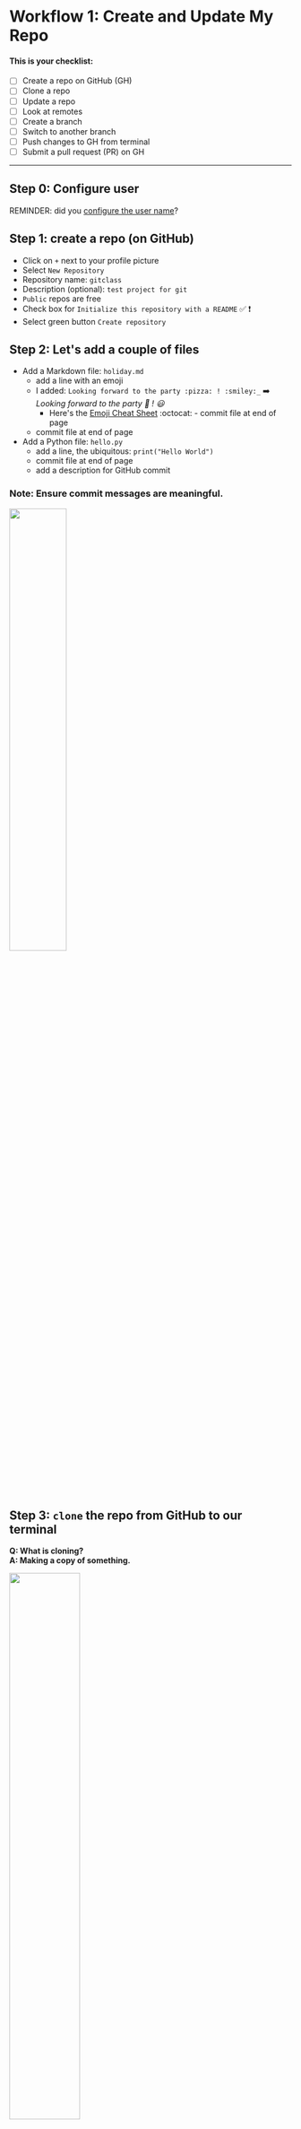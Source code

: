 # Workflow 1:  Create and Update My Repo

#### This is your checklist:
- [ ] Create a repo on GitHub (GH)
- [ ] Clone a repo
- [ ] Update a repo 
- [ ] Look at remotes
- [ ] Create a branch
- [ ] Switch to another branch
- [ ] Push changes to GH from terminal
- [ ] Submit a pull request (PR) on GH

---

## Step 0:  Configure user
REMINDER:  did you [configure the user name](https://github.com/reshamas/git-intro-workshop/blob/master/workflows/w_0_3_setup.md#step-1--configure-user-on-local-computer)?

## Step 1:  create a repo (on GitHub)
- Click on `+` next to your profile picture
- Select `New Repository`
- Repository name:  `gitclass`
- Description (optional):  `test project for git`
- `Public` repos are free
- Check box for `Initialize this repository with a README` :white_check_mark: :heavy_exclamation_mark:
- Select green button `Create repository`

## Step 2:  Let's add a couple of files
- Add a Markdown file:  `holiday.md`
  - add a line with an emoji
  - I added:  `Looking forward to the party :pizza: ! :smiley:_` :arrow_right: _Looking forward to the party :pizza: ! :smiley:_
  	- Here's the [Emoji Cheat Sheet](https://www.webpagefx.com/tools/emoji-cheat-sheet/) :octocat:  - commit file at end of page
  - commit file at end of page
- Add a Python file:  `hello.py`
  - add a line, the ubiquitous:  `print("Hello World")`
  - commit file at end of page
  - add a description for GitHub commit

### Note: Ensure commit messages are meaningful.

<p>
<img src="../images/useless_commit.png" width="45%" height="45%" />
</p>


## Step 3: `clone` the repo from GitHub to our terminal

**Q:  What is cloning?**  
**A:  Making a copy of something.**

<p>
<img src="../images/orphan_black.jpg" width="50%" height="50%" />
</p>

### Copy URL for cloning

Click on the green button for your forked GitHub repo, and ensure it is showing the url for **Clone with HTTPS**  (other option is "Clone with SSH").  Copy that URL.    <br> 
<img src="../images/github_clone_button.png" align="left" height="40" width="180" >   <br> <br>
    
>my example  
```text
https://github.com/reshamas/gitclass.git
```

## Step 4:  go to working directory (your local terminal)
Go to your working directory  
>my example
```bash
cd ~/Desktop/gitsample
```
```bash
pwd
/Users/reshamashaikh/Desktop/gitsample
```  

## Step 5:  clone the repo  
<kbd> git clone <url_name> </kbd> 
>my example
```bash
git clone https://github.com/reshamas/gitclass.git
```
```bash
Cloning into 'gitclass'...
remote: Counting objects: 3, done.
remote: Total 3 (delta 0), reused 0 (delta 0), pack-reused 0
Unpacking objects: 100% (3/3), done.
```

## Step 6:  `cd` into the repo
<kbd> cd <repo_name> </kbd>
>my example
```bash
cd gitclass 
```

## Step 7:  look at remotes
**Q:  What is a remote?**  
**A:  **Remotes** are copies of a repo on another computer **(or on a service like GitHub)****

<kbd> git remote -v </kbd>
>my example
```bash
git remote -v
origin	https://github.com/reshamas/gitclass.git (fetch)
origin	https://github.com/reshamas/gitclass.git (push)
```


**Example:**  
* `upstream` [organization repo]
* `origin`   [your forked repo]  (will see this later in a fork-repo example)

**Note 1:**  
* notice you have push and pull access  

**Note 2:**
* to remove a remote:  <kbd> git remote rm <remote_name> </kbd>

## Step 8:  update a repo
This step copies changes from a remote repository to a local repository.  
:key:  Do this **before starting work in a repository so you have the most up-to-date-changes.**   
**Note:**  this is a good step to practice even though the first time you clone a repo it will already be up to date.   

- <kbd> git pull </kbd> 
- create `name.py` file on GitHub 
- <kbd> git pull </kbd> to sync repo


---

# :arrow_right_hook: Why use branches?
- **Branching** means you diverge from the main line of development and continue to do work without changing the main line, like "scratch paper" but for online coding.  
- Can work on different parts in the codebase, or "features" or "web page updates"
    - create a separate *history* for each new *feature*
- More details can be found here:  [branches](../git_6_branches.md)


## Step 9:  list branches
<kbd> git branch </kbd>  
>my example
```git
git branch
* master
```

 
## Step 10:  create a working branch
<kbd> git branch <branch_name> </kbd>
	
>my example  
`git branch practice`

## Step 11:  list branches
<kbd> git branch </kbd>  
>my example
```git
git branch
* master
  practice
```

## Step 12:  switch to working branch
<kbd> git checkout <branch_name> </kbd>  
>my example  
`git checkout practice`


## Step 13:  create a file
<kbd>  ls </kbd>  
<kbd> touch <file_name> </kbd>  
	
<kbd> touch mercury.md </kbd>  

>my example
```bash
ls
touch mercury.md
```
```bash
ls
total 8
-rw-r--r--  1   32 Nov 22 09:39 README.md
% touch mercury.md
% ls
total 8
-rw-r--r--  1   32 Nov 22 09:39 README.md
-rw-r--r--  1    0 Nov 22 09:49 mercury.md

	mercury.md
```

---
# :arrow_right_hook: Git Workflow

## Git Flow 
| #     | Command                   | Step  | Description      |
|-------|---------------------------| -----|------------------|
|  1    | `git add <filename>`      | begin tracking a file | adds a change in the working directory to the staging area; tells Git that you want to include updates to a particular file in the next commit.  |    
|  2    | `git commit -m "message"` | log the change | changes are recorded in Git (interaction is with local repo) |  
|  3    | `git push`                | finalize the change | changes are pushed from Git (local, terminal) to GitHub (browser account, remote) | 
 
**Note:**  It is better to make many commits with smaller changes rather than of one commit with massive changes: small commits are easier to read and review.


<p>
<img src="../images/git_shopping_cart.jpg" width="99%" height="99%" />
</p>

## Step 14:  get status of repo
<kbd> git status </kbd>  
>my example
```bash
% git status
On branch reshama_wip
Untracked files:
  (use "git add <file>..." to include in what will be committed)
	mercury.md
nothing added to commit but untracked files present (use "git add" to track)
```
    
## Step 15:  add/stage a file
<kbd> git add <file_name> </kbd>   
	
>my example  
```bash
git add mercury.md 
```

**Note:**  to `add` a file is to begin tracking it:  
- adds a change in the working directory to the staging area
- tells Git that you want to include updates to a particular file in the next commit

## Step 16:  get status of repo
<kbd> git status </kbd>  
>my example
```bash
% git status
On branch practice
Changes to be committed:
  (use "git reset HEAD <file>..." to unstage)

	new file:   mercury.md
```

## Step 17:  commit a file  
<kbd> git commit -m 'message' </kbd>  
	
>my example
```bash
git commit -m 'adding first planet'
```
	
```bash
% git commit -m 'adding first planet'
[reshama_wip 3950dd9] adding first planet
 1 file changed, 0 insertions(+), 0 deletions(-)
 create mode 100644 mercury.md
```
**Note:**  to `commit` a file is to "log the change":  
- changes are recorded in Git (interaction is with local repo)

## Step 18:  get status of repo
<kbd> git status </kbd>  
>my example
```bash
% git status
On branch practice
Changes to be committed:
  (use "git reset HEAD <file>..." to unstage)

	new file:   mercury.md
```

## Step 19:  push changes to your 'working branch' 
<kbd> git push <remote_name> <branch_wip> </kbd>  
	
>my example
```bash
git push origin practice
```	

```bash
Counting objects: 3, done.
Delta compression using up to 4 threads.
Compressing objects: 100% (2/2), done.
Writing objects: 100% (3/3), 273 bytes | 0 bytes/s, done.
Total 3 (delta 0), reused 0 (delta 0)
To https://github.com/reshamas/gitclass.git
 * [new branch]      practice -> practice
 ```
**Note:**  to `push` a "commit" is to "finalize the change":  
- changes are pushed from Git (local, terminal) to GitHub (browser account, remote)

## Step 20:  look at files on working branch (on GitHub)
**Note:**  we are on GitHub in browser
- go to repo
- may want to toggle "Branch"
	
## Step 21:  submit pull request (on GitHub)
Go to GitHub and refresh your browser.  
My url is:  https://github.com/reshamas/gitclass  

Select green button "Compare and pull request"  
<img src="../images/pull_request_button.png" align="left" height="40" width="180" >   <br> <br>

---

## Summary of Steps
<kbd> cd ~/Desktop/gitsample </kbd>  
<kbd>  pwd </kbd>   
<kbd> git clone https://github.com/reshamas/gitclass.git </kbd>   
<kbd> cd gitclass </kbd>   
<kbd> git remote -v </kbd>  
<kbd> git pull </kbd>  
<kbd> git branch </kbd> <kbd> git branch practice </kbd>  
<kbd> git branch </kbd> <kbd> git checkout practice </kbd>  
<kbd>  ls </kbd>  
<kbd> touch mercury.md </kbd>  
<kbd>  ls </kbd>  
<kbd>  git status </kbd> <kbd>  git add mercury.md </kbd>  		  
<kbd>  git status </kbd> <kbd>  git commit -m 'adding first planet' </kbd>  		  
<kbd>  git status </kbd> <kbd>  git push origin practice</kbd>  

